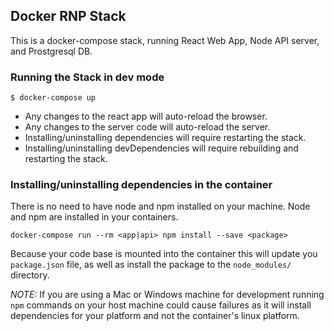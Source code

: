 ## Docker RNP Stack

This is a docker-compose stack, running React Web App, Node API server, and Prostgresql DB.

### Running the Stack in dev mode

```
$ docker-compose up
```

- Any changes to the react app will auto-reload the browser.
- Any changes to the server code will auto-reload the server.
- Installing/uninstalling dependencies will require restarting the stack.
- Installing/uninstalling devDependencies will require rebuilding and restarting the stack.

### Installing/uninstalling dependencies in the container

There is no need to have node and npm installed on your machine. Node and npm are installed in your containers.

```
docker-compose run --rm <app|api> npm install --save <package>
```

Because your code base is mounted into the container this will update you `package.json` file, as well as install the package to the `node_modules/` directory.

_NOTE:_ If you are using a Mac or Windows machine for development running `npm` commands on your host machine could cause failures as it will install dependencies for your platform and not the container's linux platform.

